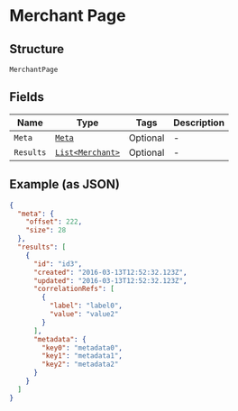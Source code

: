 
# Merchant Page

## Structure

`MerchantPage`

## Fields

| Name | Type | Tags | Description |
|  --- | --- | --- | --- |
| `Meta` | [`Meta`](../../doc/models/meta.md) | Optional | - |
| `Results` | [`List<Merchant>`](../../doc/models/merchant.md) | Optional | - |

## Example (as JSON)

```json
{
  "meta": {
    "offset": 222,
    "size": 28
  },
  "results": [
    {
      "id": "id3",
      "created": "2016-03-13T12:52:32.123Z",
      "updated": "2016-03-13T12:52:32.123Z",
      "correlationRefs": [
        {
          "label": "label0",
          "value": "value2"
        }
      ],
      "metadata": {
        "key0": "metadata0",
        "key1": "metadata1",
        "key2": "metadata2"
      }
    }
  ]
}
```

